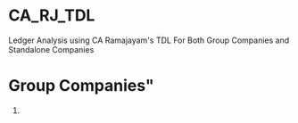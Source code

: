 # CA_RJ_TDL
Ledger Analysis using CA Ramajayam's TDL
For Both Group Companies and Standalone Companies

# Group Companies"
  1.
